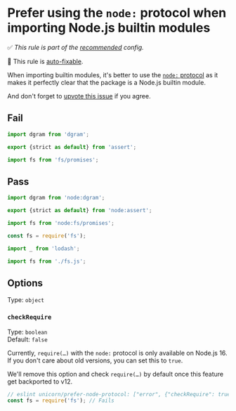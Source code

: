 # Prefer using the `node:` protocol when importing Node.js builtin modules

✅ *This rule is part of the [recommended](https://github.com/sindresorhus/eslint-plugin-unicorn#recommended-config) config.*

🔧 This rule is [auto-fixable](https://eslint.org/docs/user-guide/command-line-interface#fixing-problems).

When importing builtin modules, it's better to use the [`node:` protocol](https://nodejs.org/api/esm.html#esm_node_imports) as it makes it perfectly clear that the package is a Node.js builtin module.

And don't forget to [upvote this issue](https://github.com/nodejs/node/issues/38343) if you agree.

## Fail

```js
import dgram from 'dgram';
```

```js
export {strict as default} from 'assert';
```

```js
import fs from 'fs/promises';
```

## Pass

```js
import dgram from 'node:dgram';
```

```js
export {strict as default} from 'node:assert';
```

```js
import fs from 'node:fs/promises';
```

```js
const fs = require('fs');
```

```js
import _ from 'lodash';
```

```js
import fs from './fs.js';
```

## Options

Type: `object`

### `checkRequire`

Type: `boolean`\
Default: `false`

Currently, `require(…)` with the `node:` protocol is only available on Node.js 16. If you don't care about old versions, you can set this to `true`.

We'll remove this option and check `require(…)` by default once this feature get backported to v12.

```js
// eslint unicorn/prefer-node-protocol: ["error", {"checkRequire": true}]
const fs = require('fs'); // Fails
```

